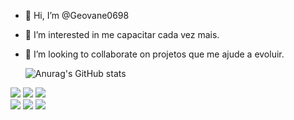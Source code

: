 - 👋 Hi, I’m @Geovane0698
- 👀 I’m interested in me capacitar cada vez mais.
-  💞️ I’m looking to collaborate on projetos que me ajude a evoluir.
  

   ![Anurag's GitHub stats](https://github-readme-stats.vercel.app/api?username=Geovane0698&show_icons=true&theme=radical)
<div>
  <a href="https://outlook.live.com/mail/0/"><img src="https://img.shields.io/badge/Microsoft_Outlook-0078D4?style=for-the-badge&logo=microsoft-outlook&logoColor=white"></a>
  <a href="https://mail.google.com/mail/u/0/#inbox"><img src="https://img.shields.io/badge/Gmail-D14836?style=for-the-badge&logo=gmail&logoColor=white"></a>
  <a href="https://www.instagram.com/?next=%2F"><img src="https://img.shields.io/badge/Instagram-E4405F?style=for-the-badge&logo=instagram&logoColor=white"></a>
 </div>
 
 <div>
    <img src="https://img.shields.io/badge/HTML-239120?style=for-the-badge&logo=html5&logoColor=white"></a>
    <img src="https://img.shields.io/badge/CSS-239120?&style=for-the-badge&logo=css3&logoColor=white"></a>
    <img src="https://img.shields.io/badge/C-00599C?style=for-the-badge&logo=c&logoColor=white"></a>
   
  </div>
<!---
Geovane0698/Geovane0698 is a ✨ special ✨ repository because its `README.md` (this file) appears on your GitHub profile.
You can click the Preview link to take a look at your changes.
--->
​​
